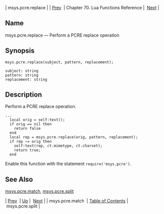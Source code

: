 | msys.pcre.replace |
| [Prev](lua.ref.msys.pcre.match)  | Chapter 70. Lua Functions Reference |  [Next](lua.ref.msys.pcre.split) |

<a name="lua.ref.msys.pcre.replace"></a>
## Name

msys.pcre.replace — Perform a PCRE replace operation

<a name="idp18257600"></a>
## Synopsis

`msys.pcre.replace(subject, pattern, replacement);`

```
subject: string
pattern: string
replacement: string
```
<a name="idp18260640"></a>
## Description

Perform a PCRE replace operation.

```
...
  local orig = self:text();
  if orig == nil then
    return false
  end
  local rep = msys.pcre.replace(orig, pattern, replacement);
  if rep ~= orig then
    self:text(rep, ct.mimetype, ct.charset);
    return true;
  end
```

Enable this function with the statement `require('msys.pcre')`.

<a name="idp18264336"></a>
## See Also

[msys.pcre.match](lua.ref.msys.pcre.match "msys.pcre.match"), [msys.pcre.split](lua.ref.msys.pcre.split "msys.pcre.split")

| [Prev](lua.ref.msys.pcre.match)  | [Up](lua.function.details) |  [Next](lua.ref.msys.pcre.split) |
| msys.pcre.match  | [Table of Contents](index) |  msys.pcre.split |


